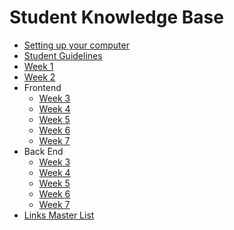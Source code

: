 # Student Knowledge Base

* [Setting up your computer](mac-setup.md)
* [Student Guidelines](student-guidelines/)
* [Week 1](w1/)
* [Week 2](w2/)
* Frontend
  * [Week 3](w3--frontend/)
  * [Week 4](w4--frontend/)
  * [Week 5](w5--frontend/)
  * [Week 6](w6--frontend/)
  * [Week 7](w7--frontend/)
* Back End
  * [Week 3](w3--backend)
  * [Week 4](w4--backend)
  * [Week 5](w5--backend)
  * [Week 6](w6--backend/)
  * [Week 7](w7--backend/)
* [Links Master List](links-master-list.md)
